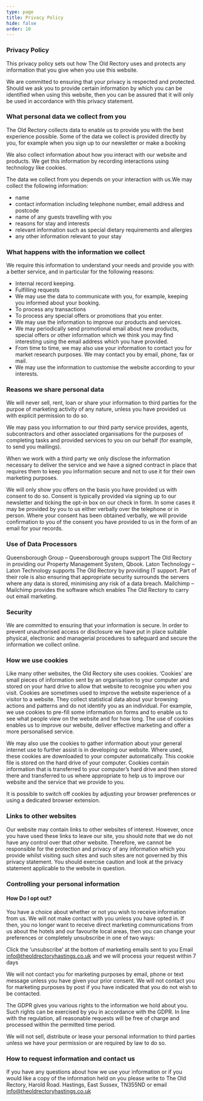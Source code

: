 ```yaml
---
type: page
title: Privacy Policy
hide: false
order: 10
---
```

### Privacy Policy

This privacy policy sets out how The Old Rectory uses and protects any information that you give when you use this website.

We are committed to ensuring that your privacy is respected and protected. Should we ask you to provide certain information by which you can be identified when using this website, then you can be assured that it will only be used in accordance with this privacy statement.

### What personal data we collect from you

The Old Rectory collects data to enable us to provide you with the best experience possible. Some of the data we collect is provided directly by you, for example when you sign up to our newsletter or make a booking

We also collect information about how you interact with our website and products. We get this information by recording interactions using technology like cookies.

The data we collect from you depends on your interaction with us.We may collect the following information:

* name
* contact information including telephone number, email address and postcode
* name of any guests travelling with you
* reasons for stay and interests
* relevant information such as special dietary requirements and allergies
* any other information relevant to your stay

### What happens with the information we collect

We require this information to understand your needs and provide you with a better service, and in particular for the following reasons:

* Internal record keeping.
* Fulfilling requests
* We may use the data to communicate with you, for example, keeping you informed about your booking.
* To process any transactions
* To process any special offers or promotions that you enter.
* We may use the information to improve our products and services.
* We may periodically send promotional email about new products, special offers or other information which we think you may find interesting using the email address which you have provided.
* From time to time, we may also use your information to contact you for market research purposes. We may contact you by email, phone, fax or mail.
* We may use the information to customise the website according to your interests.

 
### Reasons we share personal data

We will never sell, rent, loan or share your information to third parties for the purpoe of marketing activity of any nature, unless you have provided us with explicit permission to do so.

 We may pass you information to our third party service provides, agents, subcontractors and other associated organisations for the purposes of completing tasks and provided services to you on our behalf (for example, to send you mailings). 

When we work with a third party we only disclose the information necessary to deliver the service and we have a signed contract in place that requires them to keep you information secure and not to use it for their own marketing purposes.

We will only show you offers on the basis you have provided us with consent to do so.  Consent is typically provided via signing up to our newsletter and ticking the opt-in box on our check in form.  In some cases it may be provided by you to us either verbally over the telephone or in person.  Where your consent has been obtained verbally, we will provide confirmation to you of the consent you have provided to us in the form  of an email for your records.

### Use of Data Processors

Queensborough Group – Queensborough groups support The Old Rectory in providing our Property Management System, Qbook.
Laton Technology – Laton Technology supports The Old Rectory by providing IT support.  Part of their role is also ensuring that appropriate security surrounds the servers where any data is stored, minimising any risk of a data breach.
Mailchimp – Mailchimp provides the software which enables The Old Rectory to carry out email marketing.
 
### Security

We are committed to ensuring that your information is secure. In order to prevent unauthorised access or disclosure we have put in place suitable physical, electronic and managerial procedures to safeguard and secure the information we collect online.

### How we use cookies

Like many other websites, the Old Rectory site uses cookies. ‘Cookies’ are small pieces of information sent by an organisation to your computer and stored on your hard drive to allow that website to recognise you when you visit. Cookies are sometimes used to improve the website experience of a visitor to a website. They collect statistical data about your browsing actions and patterns and do not identify you as an individual. For example, we use cookies to pre-fill some information on forms and to enable us to see what people view on the website and for how long. The use of cookies enables us to improve our website, deliver effective marketing and offer a more personalised service.

We may also use the cookies to gather information about your general internet use to further assist is in developing our website. Where used, these cookies are downloaded to your computer automatically. This cookie file is stored on the hard drive of your computer. Cookies contain information that is transferred to your computer’s hard drive and then stored there and transferred to us where appropriate to help us to improve our website and the service that we provide to you.

It is possible to switch off cookies by adjusting your browser preferences or using a dedicated browser extension.
 
### Links to other websites

Our website may contain links to other websites of interest. However, once you have used these links to leave our site, you should note that we do not have any control over that other website. Therefore, we cannot be responsible for the protection and privacy of any information which you provide whilst visiting such sites and such sites are not governed by this privacy statement. You should exercise caution and look at the privacy statement applicable to the website in question.

### Controlling your personal information

#### How Do I opt out?

You have a choice about whether or not you wish to receive information from us. We will not make contact with you unless you have opted in. If then, you no longer want to receive direct marketing communications from us about the hotels and our favourite local areas, then you can change your preferences or completely unsubscribe in one of two ways:

Click the ‘unsubscribe’ at the bottom of marketing emails sent to you
Email [info@theoldrectoryhastings.co.uk](mailto:info@theoldrectoryhastings.co.uk) and we will process your request within 7 days

We will not contact you for marketing purposes by email, phone or text message unless you have given your prior consent. We will not contact you for marketing purposes by post if you have indicated that you do not wish to be contacted.

The GDPR gives you various rights to the information we hold about you. Such rights can be exercised by you in accordance with the GDPR.  In line with the regulation, all reasonable requests will be free of charge and processed within the permitted time period.

We will not sell, distribute or lease your personal information to third parties unless we have your permission or are required by law to do so.
 
### How to request information and contact us

If you have any questions about how we use your information or if you would like a copy of the information held on you please write to The Old Rectory, Harold Road. Hastings, East Sussex, TN355ND or email [info@theoldrectoryhastings.co.uk](mailto:info@theoldrectoryhastings.co.uk)
